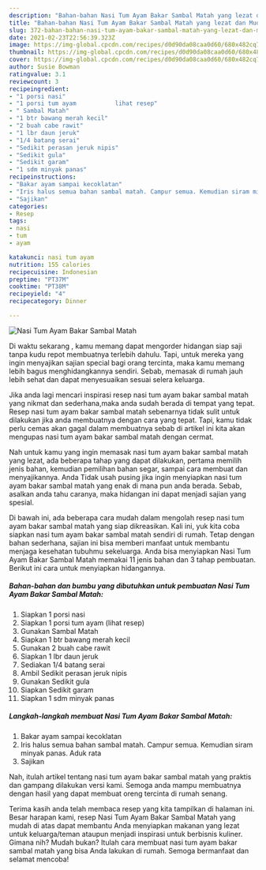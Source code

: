 ```yaml
---
description: "Bahan-bahan Nasi Tum Ayam Bakar Sambal Matah yang lezat dan Mudah Dibuat"
title: "Bahan-bahan Nasi Tum Ayam Bakar Sambal Matah yang lezat dan Mudah Dibuat"
slug: 372-bahan-bahan-nasi-tum-ayam-bakar-sambal-matah-yang-lezat-dan-mudah-dibuat
date: 2021-02-23T22:56:39.323Z
image: https://img-global.cpcdn.com/recipes/d0d90da08caa0d60/680x482cq70/nasi-tum-ayam-bakar-sambal-matah-foto-resep-utama.jpg
thumbnail: https://img-global.cpcdn.com/recipes/d0d90da08caa0d60/680x482cq70/nasi-tum-ayam-bakar-sambal-matah-foto-resep-utama.jpg
cover: https://img-global.cpcdn.com/recipes/d0d90da08caa0d60/680x482cq70/nasi-tum-ayam-bakar-sambal-matah-foto-resep-utama.jpg
author: Susie Bowman
ratingvalue: 3.1
reviewcount: 3
recipeingredient:
- "1 porsi nasi"
- "1 porsi tum ayam           lihat resep"
- " Sambal Matah"
- "1 btr bawang merah kecil"
- "2 buah cabe rawit"
- "1 lbr daun jeruk"
- "1/4 batang serai"
- "Sedikit perasan jeruk nipis"
- "Sedikit gula"
- "Sedikit garam"
- "1 sdm minyak panas"
recipeinstructions:
- "Bakar ayam sampai kecoklatan"
- "Iris halus semua bahan sambal matah. Campur semua. Kemudian siram minyak panas. Aduk rata"
- "Sajikan"
categories:
- Resep
tags:
- nasi
- tum
- ayam

katakunci: nasi tum ayam 
nutrition: 155 calories
recipecuisine: Indonesian
preptime: "PT37M"
cooktime: "PT38M"
recipeyield: "4"
recipecategory: Dinner

---
```



![Nasi Tum Ayam Bakar Sambal Matah](https://img-global.cpcdn.com/recipes/d0d90da08caa0d60/680x482cq70/nasi-tum-ayam-bakar-sambal-matah-foto-resep-utama.jpg)

Di waktu  sekarang , kamu memang dapat mengorder hidangan siap saji tanpa kudu repot membuatnya terlebih dahulu. Tapi, untuk mereka yang ingin menyajikan sajian special bagi orang tercinta, maka kamu memang lebih bagus menghidangkannya sendiri. Sebab, memasak di rumah jauh lebih sehat dan dapat menyesuaikan sesuai selera keluarga.

Jika anda lagi mencari inspirasi resep nasi tum ayam bakar sambal matah yang nikmat dan sederhana,maka anda sudah berada di tempat yang tepat. Resep nasi tum ayam bakar sambal matah  sebenarnya tidak sulit untuk dilakukan jika anda membuatnya dengan cara yang tepat. Tapi, kamu tidak perlu cemas akan gagal dalam membuatnya 
sebab di artikel ini kita akan mengupas nasi tum ayam bakar sambal matah dengan cermat.  



Nah untuk kamu yang ingin memasak nasi tum ayam bakar sambal matah yang lezat, ada beberapa tahap yang dapat dilakukan, pertama memilih jenis bahan, kemudian pemilihan bahan segar, sampai cara membuat dan menyajikannya. Anda Tidak usah pusing jika ingin menyiapkan nasi tum ayam bakar sambal matah yang enak di mana pun anda berada. Sebab, asalkan anda  tahu caranya, maka hidangan ini dapat menjadi sajian yang spesial.

Di bawah ini, ada beberapa cara mudah dalam mengolah resep nasi tum ayam bakar sambal matah yang siap dikreasikan. Kali ini, yuk kita coba siapkan nasi tum ayam bakar sambal matah sendiri di rumah. Tetap dengan bahan sederhana, sajian ini bisa memberi manfaat untuk membantu menjaga kesehatan tubuhmu sekeluarga. Anda bisa menyiapkan Nasi Tum Ayam Bakar Sambal Matah memakai 11 jenis bahan dan 3 tahap pembuatan. Berikut ini cara untuk menyiapkan hidangannya.

<!--inarticleads1-->

##### Bahan-bahan dan bumbu yang dibutuhkan untuk pembuatan Nasi Tum Ayam Bakar Sambal Matah:

1. Siapkan 1 porsi nasi
1. Siapkan 1 porsi tum ayam           (lihat resep)
1. Gunakan  Sambal Matah
1. Siapkan 1 btr bawang merah kecil
1. Gunakan 2 buah cabe rawit
1. Siapkan 1 lbr daun jeruk
1. Sediakan 1/4 batang serai
1. Ambil Sedikit perasan jeruk nipis
1. Gunakan Sedikit gula
1. Siapkan Sedikit garam
1. Siapkan 1 sdm minyak panas




<!--inarticleads2-->

##### Langkah-langkah membuat Nasi Tum Ayam Bakar Sambal Matah:

1. Bakar ayam sampai kecoklatan
1. Iris halus semua bahan sambal matah. Campur semua. Kemudian siram minyak panas. Aduk rata
1. Sajikan




Nah, itulah artikel tentang  nasi tum ayam bakar sambal matah  yang praktis dan gampang dilakukan versi kami. Semoga anda mampu membuatnya dengan hasil yang dapat membuat oreng tercinta di rumah senang. 

Terima kasih anda telah membaca resep yang kita tampilkan di halaman ini. Besar harapan kami, resep  Nasi Tum Ayam Bakar Sambal Matah yang mudah di atas dapat membantu Anda menyiapkan makanan yang lezat untuk keluarga/teman ataupun menjadi inspirasi untuk berbisnis kuliner. Gimana nih? Mudah bukan? Itulah cara membuat nasi tum ayam bakar sambal matah yang bisa Anda lakukan di rumah. Semoga bermanfaat dan selamat mencoba!

